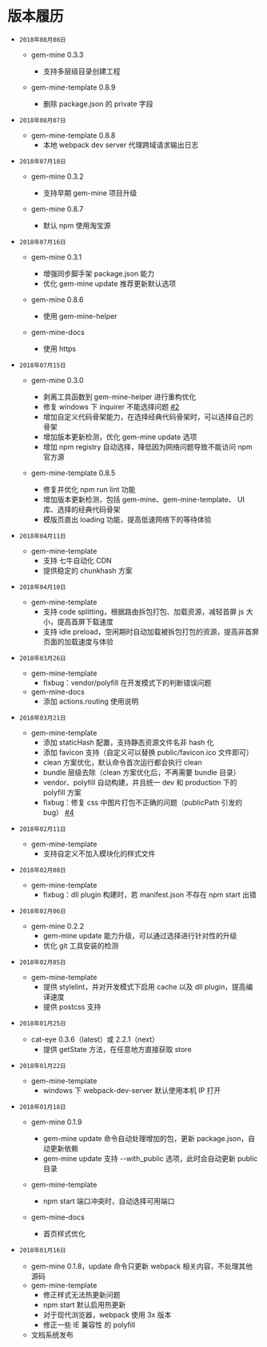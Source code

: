 # 版本履历

- `2018年08月08日`
  - gem-mine 0.3.3
    - 支持多层级目录创建工程

  - gem-mine-template 0.8.9
    - 删除 package.json 的 private 字段

- `2018年08月07日`
  - gem-mine-template 0.8.8
    - 本地 webpack dev server 代理跨域请求输出日志

- `2018年07月18日`
  - gem-mine 0.3.2
    - 支持早期 gem-mine 项目升级

  - gem-mine 0.8.7
    - 默认 npm 使用淘宝源

- `2018年07月16日`
  - gem-mine 0.3.1
    - 增强同步脚手架 package.json 能力
    - 优化 gem-mine update 推荐更新默认选项

  - gem-mine 0.8.6
    - 使用 gem-mine-helper

  - gem-mine-docs
    - 使用 https

- `2018年07月15日`
  - gem-mine 0.3.0
    - 剥离工具函数到 gem-mine-helper 进行重构优化
    - 修复 windows 下 inquirer 不能选择问题 [#2](https://github.com/gem-mine/gem-mine/issues/2)
    - 增加自定义代码骨架能力，在选择经典代码骨架时，可以选择自己的骨架
    - 增加版本更新检测，优化 gem-mine update 选项
    - 增加 npm registry 自动选择，降低因为网络问题导致不能访问 npm 官方源

  - gem-mine-template 0.8.5
    - 修复并优化 npm run lint 功能
    - 增加版本更新检测，包括 gem-mine、gem-mine-template、 UI 库、选择的经典代码骨架
    - 模版页直出 loading 功能，提高低速网络下的等待体验

- `2018年04月11日`
  - gem-mine-template
    - 支持 七牛自动化 CDN
    - 提供稳定的 chunkhash 方案

- `2018年04月10日`
  - gem-mine-template
    - 支持 code splitting，根据路由拆包打包、加载资源，减轻首屏 js 大小，提高首屏下载速度
    - 支持 idle preload，空闲期时自动加载被拆包打包的资源，提高非首屏页面的加载速度与体验

- `2018年03月26日`
  - gem-mine-template
    - fixbug：vendor/polyfill 在开发模式下的判断错误问题
  - gem-mine-docs
    - 添加 actions.routing 使用说明

- `2018年03月21日`
  - gem-mine-template
    - 添加 staticHash 配置，支持静态资源文件名非 hash 化
    - 添加 favicon 支持（自定义可以替换 public/favicon.ico 文件即可）
    - clean 方案优化，默认命令首次运行都会执行 clean
    - bundle 层级去除（clean 方案优化后，不再需要 bundle 目录）
    - vendor、polyfill 自动构建，并且统一 dev 和 production 下的 polyfill 方案
    - fixbug：修复 css 中图片打包不正确的问题（publicPath 引发的 bug） [#4](https://github.com/gem-mine/gem-mine/issues/3)

- `2018年02月11日`
  - gem-mine-template
    - 支持自定义不加入模块化的样式文件

- `2018年02月08日`
  - gem-mine-template
    - fixbug：dll plugin 构建时，若 manifest.json 不存在 npm start 出错

- `2018年02月06日`
  - gem-mine 0.2.2
    - gem-mine update 能力升级，可以通过选择进行针对性的升级
    - 优化 git 工具安装的检测

- `2018年02月05日`
  - gem-mine-template
    - 提供 stylelint，并对开发模式下启用 cache 以及 dll plugin，提高编译速度
    - 提供 postcss 支持

- `2018年01月25日`
  - cat-eye 0.3.6（latest）或 2.2.1（next）
    - 提供 getState 方法，在任意地方直接获取 store

- `2018年01月22日`
  - gem-mine-template
    - windows 下 webpack-dev-server 默认使用本机 IP 打开

- `2018年01月18日`
  - gem-mine 0.1.9
    - gem-mine update 命令自动处理增加的包，更新 package.json，自动更新依赖
    - gem-mine update 支持 --with_public 选项，此时会自动更新 public 目录

  - gem-mine-template
    - npm start 端口冲突时，自动选择可用端口
  - gem-mine-docs
    - 首页样式优化

- `2018年01月16日`
  - gem-mine 0.1.8，update 命令只更新 webpack 相关内容，不处理其他源码
  - gem-mine-template
    - 修正样式无法热更新问题
    - npm start 默认启用热更新
    - 对于现代浏览器，webpack 使用 3x 版本
    - 修正一些 IE 兼容性 的 polyfill
  - 文档系统发布
